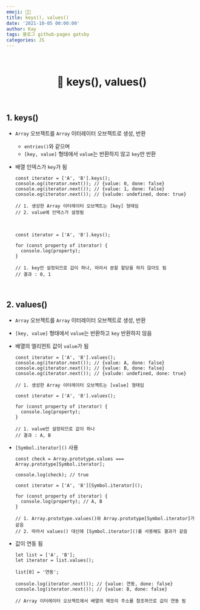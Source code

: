 ```yaml
---
emoji: 👨‍💻
title: keys(), values()
date: '2021-10-05 00:00:00'
author: Kay
tags: 블로그 github-pages gatsby
categories: JS
---
```


<br>

<h1 align="center">
  👋  keys(), values()
</h1>

<br>

## 1. keys()

- `Array` 오브젝트를 `Array` 이터레이터 오브젝트로 생성, 반환
  - `entries()`와 같으며
  - `[key, value]` 형태에서 `value`는 반환하지 않고 `key`만 반환
- 배열 인덱스가 `key`가 됨

  ```tsx
  const iterator = ['A', 'B'].keys();
  console.og(iterator.next()); // {value: 0, done: false}
  console.og(iterator.next()); // {value: 1, done: false}
  console.og(iterator.next()); // {valude: undefined, done: true}

  // 1. 생성한 Array 이터레이터 오브젝트는 [key] 형태임
  // 2. value에 인덱스가 설정됨
  ```

  <br>

  ```tsx
  const iterator = ['A', 'B'].keys();

  for (const property of iterator) {
    console.log(property);
  }

  // 1. key만 설정되므로 값이 하나, 따라서 분할 할당을 하지 않아도 됨
  // 결과 : 0, 1
  ```

<br>

## 2. values()

- `Array` 오브젝트를 `Array` 이터레이터 오브젝트로 생성, 반환
- `[key, value]` 형태에서 `value`는 반환하고 `key` 반환하지 않음
- 배열의 엘리먼트 값이 `value`가 됨

  ```tsx
  const iterator = ['A', 'B'].values();
  console.og(iterator.next()); // {value: A, done: false}
  console.og(iterator.next()); // {value: B, done: false}
  console.og(iterator.next()); // {valude: undefined, done: true}

  // 1. 생성한 Array 이터레이터 오브젝트는 [value] 형태임

  const iterator = ['A', 'B'].values();

  for (const property of iterator) {
    console.log(property);
  }

  // 1. value만 설정되므로 값이 하나
  // 결과 : A, B
  ```

- `[Symbol.iterator]()` 사용

  ```tsx
  const check = Array.prototype.values === Array.prototype[Symbol.iterator];

  console.log(check); // true

  const iterator = ['A', 'B'][Symbol.iterator]();

  for (const property of iterator) {
    console.log(property); // A, B
  }

  // 1. Array.prototype.values()와 Array.prototype[Symbol.iterator]가 같음
  // 2. 따라서 values() 대신에 [Symbol.iterator]()를 사용해도 결과가 같음
  ```

- 값이 연동 됨

  ```tsx
  let list = ['A', 'B'];
  let iterator = list.values();

  list[0] = '연동';

  console.log(iterator.next()); // {value: 연동, done: false}
  console.log(iterator.next()); // {value: B, done: false}

  // Array 이터레이터 오브젝트에서 배열의 메모리 주소를 참조하므로 값이 연동 됨
  ```

```toc

```
